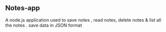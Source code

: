 ## Notes-app
A node.js application used to save notes , read notes, delete notes &amp; list all the notes . save data in JSON format
